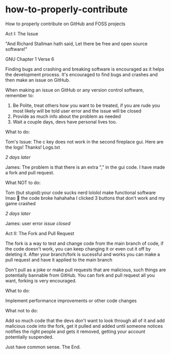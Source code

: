 # how-to-properly-contribute
How to properly contribute on GitHub and FOSS projects

Act I: The Issue

"And Richard Stallman hath said, 
Let there be free and open source software!"

GNU Chapter 1 Verse 6

Finding bugs and crashing and breaking software is encouraged as it helps the development process.
It's encouraged to find bugs and crashes and then make an issue on GitHub.

When making an issue on GitHub or any version control software, remember to:
1. Be Polite, treat others how you want to be treated, if you are rude you most likely will be told user error and the issue will be closed
2. Provide as much info about the problem as needed
3. Wait a couple days, devs have personal lives too.

What to do:

Tom's Issue: The c key does not work in the second fireplace gui. Here are the logs! Thanks!
Logs.txt

*2 days later*

James: The problem is that there is an extra "," in the gui code. I have made a fork and pull request.

What NOT to do:

Tom (but stupid):your code sucks nerd lololol make functional software lmao 🤣 the code broke hahahaha I clicked 3 buttons that don't work and my game crashed

*2 days later*

James: user error
*issue closed*

Act II: The Fork and Pull Request

The fork is a way to test and change code from the main branch of code,
if the code doesn't work, you can keep changing it or even cut it off by deleting it. After your branch/fork is 
sucessful and works you can make a pull request and have it applied to the main branch

Don't pull as a joke or make pull requests that are malicious, such things are potentially bannable from GitHub.
You can fork and pull request all you want, forking is very encouraged.

What to do: 

Implement performance improvements or other code changes

What not to do:

Add so much code that the devs don't want to look through all of it and add malicious code into the fork, get it pulled 
and added until someone notices notifies the right people and gets it removed, getting your account potentially suspended.

Just have common sense.
The End.

